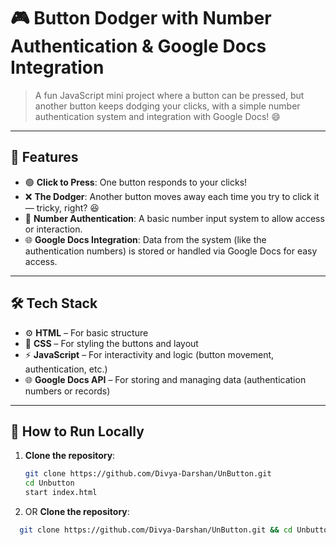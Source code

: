 # 🎮 Button Dodger with Number Authentication & Google Docs Integration

> A fun JavaScript mini project where a button can be pressed, but another button keeps dodging your clicks, with a simple number authentication system and integration with Google Docs! 😄

---

## 🚀 Features

- 🟢 **Click to Press**: One button responds to your clicks!  
- ❌ **The Dodger**: Another button moves away each time you try to click it — tricky, right? 😆  
- 🔢 **Number Authentication**: A basic number input system to allow access or interaction.  
- 🌐 **Google Docs Integration**: Data from the system (like the authentication numbers) is stored or handled via Google Docs for easy access.

---

## 🛠️ Tech Stack

- ⚙️ **HTML** – For basic structure  
- 🎨 **CSS** – For styling the buttons and layout  
- ⚡ **JavaScript** – For interactivity and logic (button movement, authentication, etc.)  
- 🌐 **Google Docs API** – For storing and managing data (authentication numbers or records)

---

## 🧪 How to Run Locally

1. **Clone the repository**:
   ```bash
   git clone https://github.com/Divya-Darshan/UnButton.git
   cd Unbutton
   start index.html
 1. OR **Clone the repository**:
 ```bash
   git clone https://github.com/Divya-Darshan/UnButton.git && cd Unbutton && start index.html
